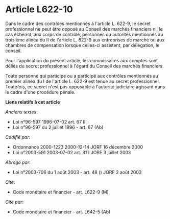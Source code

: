 # Article L622-10

Dans le cadre des contrôles mentionnés à l'article L. 622-9, le secret professionnel ne peut être opposé au Conseil des
marchés financiers ni, le cas échéant, aux corps de contrôle, personnes ou autorités mentionnés au troisième alinéa du II de
l'article L. 622-9 aux entreprises de marché ou aux chambres de compensation lorsque celles-ci assistent, par délégation, le
conseil.

Pour l'application du présent article, les commissaires aux comptes sont déliés du secret professionnel à l'égard du Conseil
des marchés financiers.

Toute personne qui participe ou a participé aux contrôles mentionnés au premier alinéa du I de l'article L. 622-9 est tenue
au secret professionnel. Toutefois, ce secret n'est pas opposable à l'autorité judiciaire agissant dans le cadre d'une
procédure pénale.

**Liens relatifs à cet article**

_Anciens textes_:

  - Loi n°96-597 1996-07-02 art. 67 III
  - Loi n°96-597 du 2 juillet 1996 - art. 67 (Ab)

_Codifié par_:

  - Ordonnance 2000-1223 2000-12-14 JORF 16 décembre 2000
  - Loi n°2003-591 2003-07-02 art. 31 I JORF 3 juillet 2003

_Abrogé par_:

  - Loi n°2003-706 du 1 août 2003 - art. 48 () JORF 2 août 2003

_Cite_:

  - Code monétaire et financier - art. L622-9 (M)

_Cité par_:

  - Code monétaire et financier - art. L642-5 (Ab)
